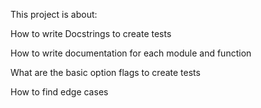 This project is about:

How to write Docstrings to create tests

How to write documentation for each module and function

What are the basic option flags to create tests

How to find edge cases

